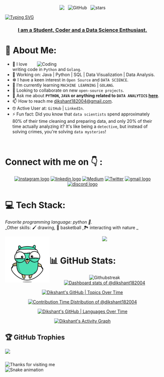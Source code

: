 <br>

<div align="center">
    <img src="https://komarev.com/ghpvc/?username=dikshant182004&&style=flat-square" align="center" />
    &nbsp;
    <img alt="GitHub" src="https://img.shields.io/badge/dynamic/json?logo=github&label=Followers&query=%24.data.totalSubs&url=https%3A%2F%2Fapi.spencerwoo.com%2Fsubstats%2F%3Fsource%3Dgithub%26queryKey%3Ddikshant182004&longCache=true" align="center" />
    &nbsp;
    <img src="https://img.shields.io/github/stars/dikshant182004?label=Stars" alt="stars" align="center">
</div>

<a href="https://git.io/typing-svg"><img src="https://readme-typing-svg.demolab.com?font=Poetsen+One&weight=900&size=45&duration=4000&pause=1000&color=0AF7E5&background=FFFFFE00&center=true&vCenter=true&random=false&width=1000&height=99&lines=Hi+%F0%9F%91%8B%2C+I'm+Dikshant+Jha+!!!" alt="Typing SVG" /></a>
<h3 align="center" style="text-decoration: underline; font-weight: bold;">I am a Student, Coder and a Data Science Enthusiast.</h3>

# 💫 About Me:

<img align="right" alt="Coding" width="400" src="https://media.tenor.com/SxJQcg2-UGkAAAAC/working-from.gif">

- 🧑 I love writing code in `Python` and `Golang`.
- 🔭 Working on: Java | Python | SQL | Data Visualization | Data Analysis.
- ☸️ I have a keen interest in `Open Source` and `DATA SCIENCE`.
- 🌱 I’m currently learning `MACHINE LEARNING` | `GOLANG`.
- 👯 Looking to collaborate on new `open-source projects`.
- 💬 Ask me about **`PYTHON`, `JAVA` or anything related to `DATA ANALYTICS` [here](https://github.com/dikshant182004/dikshant182004/issues)**.
- 📫 How to reach me [dikshant182004@gmail.com](mailto:dikshant182004@gmail.com).
- 🤓 Active User at: `GitHub` | `LinkedIn`.
- ⚡ Fun fact: Did you know that `data scientists` spend approximately 80% of their time cleaning and preparing data, and only 20% of their time actually analyzing it? It's like being a `detective`, but instead of solving crimes, you're solving `data mysteries`!

<br/>
          
# Connect with me on 👇 :

<div align="center">
    <a href="https://www.instagram.com/dikshant182022/"> <img src="https://img.shields.io/static/v1?message=Instagram&logo=instagram&label=&color=E4405F&logoColor=white&labelColor=&style=for-the-badge" height="35" alt="instagram logo"  /></a>
    <a href="https://www.linkedin.com/in/dikshant-jha-a7b65624a/"> <img src="https://img.shields.io/static/v1?message=LinkedIn&logo=linkedin&label=&color=0077B5&logoColor=white&labelColor=&style=for-the-badge" height="35" alt="linkedin logo"  /></a>
    <a href="https://medium.com/@dikshant182004"><img src="https://img.shields.io/badge/Medium-12100E?logo=medium&logoColor=white" height="35" alt="Medium" ></a>
    <a href="https://x.com/Dikshantjha2"><img src="https://img.shields.io/badge/Twitter-%231DA1F2.svg?logo=Twitter&logoColor=white" height="35" alt="Twitter" ></a>
    <a href="mailto:dikshant182004@gmail.com">  <img src="https://img.shields.io/static/v1?message=Gmail&logo=gmail&label=&color=D14836&logoColor=white&labelColor=&style=for-the-badge" height="35" alt="gmail logo"  /></a>
    <a href="https://discord.com/channels/@me"> <img src="https://img.shields.io/static/v1?message=Discord&logo=discord&label=&color=7289DA&logoColor=white&labelColor=&style=for-the-badge" height="35" alt="discord logo"  /></a>
</div>

# 💻 Tech Stack:

_Favorite programming language: python :snake:._  
_Other skills: :paintbrush: drawing, 🏀 basketball ,🏞️  interacting with nature _

<div style="float: left;">
    <img height="150" src="golang_jump.gif" />
</div>

<div align="center">
  <a href="https://skillicons.dev">
    <img src="https://skillicons.dev/icons?i=git,github,python,java,c,c++,numpy" />
  </a>
</div>

# 📊 GitHub Stats:

<div align="center">
  <img src="https://github-readme-streak-stats.herokuapp.com/?user=dikshant182004&theme=shades-of-purple&hide_border=false" alt="Githubstreak" />
    <a href="https://next.ossinsight.io/widgets/official/compose-user-dashboard-stats?user_id=122460149" target="_blank" style="display: block" align="center">
  <picture>
    <source media="(prefers-color-scheme: dark)" srcset="https://next.ossinsight.io/widgets/official/compose-user-dashboard-stats/thumbnail.png?user_id=122460149&image_size=auto&color_scheme=dark" width="771" height="auto">
    <img alt="Dashboard stats of @dikshant182004" src="https://next.ossinsight.io/widgets/official/compose-user-dashboard-stats/thumbnail.png?user_id=122460149&image_size=auto&color_scheme=light" width="771" height="auto">
  </picture>
</a>

    
[![Dikshant's GitHub | Topics Over Time](https://stats.quine.sh/dikshant182004/topics-over-time?theme=dark)](https://quine.sh?utm_source=widgets&utm_campaign=dikshant182004)

<a href="https://next.ossinsight.io/widgets/official/analyze-user-contribution-time-distribution?period=all_times&user_id=122460149" target="_blank" style="display: block" align="center">
  <picture>
    <source media="(prefers-color-scheme: dark)" srcset="https://next.ossinsight.io/widgets/official/analyze-user-contribution-time-distribution/thumbnail.png?period=all_times&user_id=122460149&image_size=auto&color_scheme=dark" width="721" height="auto">
    <img alt="Contribution Time Distribution of @dikshant182004" src="https://next.ossinsight.io/widgets/official/analyze-user-contribution-time-distribution/thumbnail.png?period=all_times&user_id=122460149&image_size=auto&color_scheme=light" width="721" height="auto">
  </picture>
</a>

[![Dikshant's GitHub | Languages Over Time](https://stats.quine.sh/dikshant182004/languages-over-time?theme=dark)](https://quine.sh?utm_source=widgets&utm_campaign=dikshant182004)

<a href="https://github.com/ashutosh00710/github-readme-activity-graph">
  <img alt="Dikshant's Activity Graph" src="https://github-readme-activity-graph.vercel.app/graph/?username=dikshant182004&bg_color=1F222E&color=F8D866&line=F85D7F&point=FFFFFF&hide_border=true" />
</a>
  
</div>
  
## 🏆 GitHub Trophies
![](https://github-profile-trophy.vercel.app/?username=dikshant182004&theme=radical&no-frame=false&no-bg=true&margin-w=4)


###

<img height="120" alt="Thanks for visiting me" width="100%" src="https://raw.githubusercontent.com/BrunnerLivio/brunnerlivio/master/images/marquee.svg" />
<br clear="both">

<img src="https://raw.githubusercontent.com/dikshant182004/dikshant182004/output/snake.svg" alt="Snake animation" />

###
